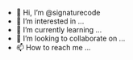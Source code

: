 - 👋 Hi, I’m @signaturecode
- 👀 I’m interested in ...
- 🌱 I’m currently learning ...
- 💞️ I’m looking to collaborate on ...
- 📫 How to reach me ...

<!---
signaturecode/signaturecode is a ✨ special ✨ repository because its `README.md` (this file) appears on your GitHub profile.
You can click the Preview link to take a look at your changes.
--->
